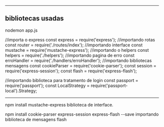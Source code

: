 --------------------------------------
bibliotecas usadas
-----------------------------------
nodemon app.js

//importa o express
const express = require('express');
//importando rotas
const router = require('./routes/index');
//importando interface 
const mustache = require('mustache-express');
//importando o helpers
const helpers = require('./helpers');
//importando pagina de erro
const erroHandler = require('./handlers/erroHandler');
//importando bibliotecas mensagens
const cookieParser = require('cookie-parser');
const session = require('express-session');
const flash = require('express-flash');

//importando biblioteca para tratamento de login
const passport = require('passport');
const LocalStrategy = require('passport-local').Strategy;

--------------------------------------

npm install mustache-express
biblioteca de interface.


npm install cookie-parser express-session express-flash --save
importando biblioteca de mensagens flash


